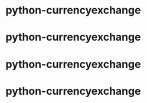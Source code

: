 # python-currencyexchange
# python-currencyexchange
# python-currencyexchange
# python-currencyexchange
